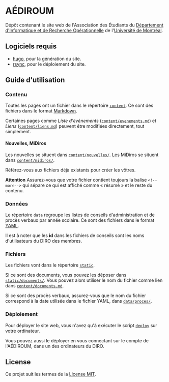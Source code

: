 # AÉDIROUM

Dépôt contenant le site web de l'Association des Étudiants du [Département
d'Informatique et de Recherche Opérationnelle](http://diro.umontreal.ca) de
l'[Université de Montréal](http://umontreal.ca).

## Logiciels requis

* [hugo](//gohugo.io), pour la génération du site.
* [rsync](//rsync.samba.org), pour le déploiement du site.

## Guide d'utilisation

### Contenu

Toutes les pages ont un fichier dans le répertoire [`content`](content).
Ce sont des fichiers dans le format
[Markdown](//daringfireball.net/projects/markdown/syntax).

Certaines pages comme *Liste d'évènements*
([`content/evenements.md`](content/evenements.md)) et *Liens*
([`content/liens.md`](content/liens.md)) peuvent être modifiées directement,
tout simplement.

#### Nouvelles, MiDiros

Les nouvelles se situent dans [`content/nouvelles/`](content/nouvelles).
Les MiDiros se situent dans [`content/midiros/`](content/midiros).

Référez-vous aux fichiers déjà existants pour créer les vôtres.

**Attention** Assurez-vous que votre fichier contient toujours la balise
`<!--more-->` qui sépare ce qui est affiché comme « résumé » et le reste du
contenu.

### Données

Le répertoire `data` regroupe les listes de conseils d'administration et de
procès verbaux par année scolaire.
Ce sont des fichiers dans le format [YAML](//yaml.org).

Il est à noter que les **id** dans les fichiers de conseils sont les noms
d'utilisateurs du DIRO des membres.

### Fichiers

Les fichiers vont dans le répertoire [`static`](static).

Si ce sont des documents, vous pouvez les déposer dans
[`static/documents/`](static/documents).
Vous pouvez alors utiliser le nom du fichier comme lien dans
[`content/documents.md`](content/documents.md).

Si ce sont des procès verbaux, assurez-vous que le nom du fichier correspond à
la date utilisée dans le fichier YAML, dans [`data/proces/`](data/proces).

### Déploiement

Pour déployer le site web, vous n'avez qu'à exécuter le script
[`deploy`](deploy) sur votre ordinateur.

Vous pouvez aussi le déployer en vous connectant sur le compte de l'AÉDIROUM,
dans un des ordinateurs du DIRO.

## License

Ce projet suit les termes de la [License MIT](LICENSE.md).
